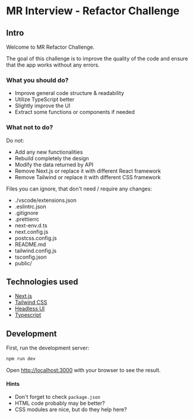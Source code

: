 # MR Interview - Refactor Challenge

## Intro

Welcome to MR Refactor Challenge.

The goal of this challenge is to improve the quality of the code and ensure that the app works without any errors.

### What you should do?

- Improve general code structure & readability
- Utilize TypeScript better
- Slightly improve the UI
- Extract some functions or components if needed

### What not to do?

Do not:

- Add any new functionalities
- Rebuild completely the design
- Modify the data returned by API
- Remove Next.js or replace it with different React framework
- Remove Tailwind or replace it with different CSS framework

Files you can ignore, that don't need / require any changes:

- ./vscode/extensions.json
- .eslintrc.json
- .gitignore
- .prettierrc
- next-env.d.ts
- next.config.js
- postcss.config.js
- README.md
- tailwind.config.js
- tsconfig.json
- public/

## Technologies used

- [Next.js](https://nextjs.org/)
- [Tailwind CSS](https://tailwindcss.com/)
- [Headless UI](https://headlessui.dev/)
- [Typescript](https://www.typescriptlang.org/)

## Development

First, run the development server:

```bash
npm run dev
```

Open [http://localhost:3000](http://localhost:3000) with your browser to see the result.

#### Hints

- Don't forget to check `package.json`
- HTML code probably may be better?
- CSS modules are nice, but do they help here?

